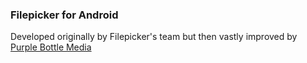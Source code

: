 ### Filepicker for Android

Developed originally by Filepicker's team but then vastly improved by [Purple Bottle Media](http://purplebottlemedia.com/)

